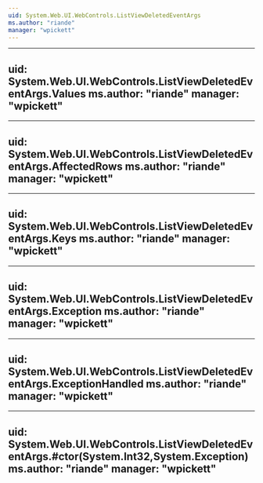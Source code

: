 ```yaml
---
uid: System.Web.UI.WebControls.ListViewDeletedEventArgs
ms.author: "riande"
manager: "wpickett"
---
```


---
uid: System.Web.UI.WebControls.ListViewDeletedEventArgs.Values
ms.author: "riande"
manager: "wpickett"
---

---
uid: System.Web.UI.WebControls.ListViewDeletedEventArgs.AffectedRows
ms.author: "riande"
manager: "wpickett"
---

---
uid: System.Web.UI.WebControls.ListViewDeletedEventArgs.Keys
ms.author: "riande"
manager: "wpickett"
---

---
uid: System.Web.UI.WebControls.ListViewDeletedEventArgs.Exception
ms.author: "riande"
manager: "wpickett"
---

---
uid: System.Web.UI.WebControls.ListViewDeletedEventArgs.ExceptionHandled
ms.author: "riande"
manager: "wpickett"
---

---
uid: System.Web.UI.WebControls.ListViewDeletedEventArgs.#ctor(System.Int32,System.Exception)
ms.author: "riande"
manager: "wpickett"
---

